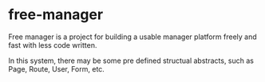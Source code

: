 # free-manager

Free manager is a project for building a usable manager platform freely and fast with less code written.

In this system, there may be some pre defined structual abstracts, such as Page, Route, User, Form, etc.

